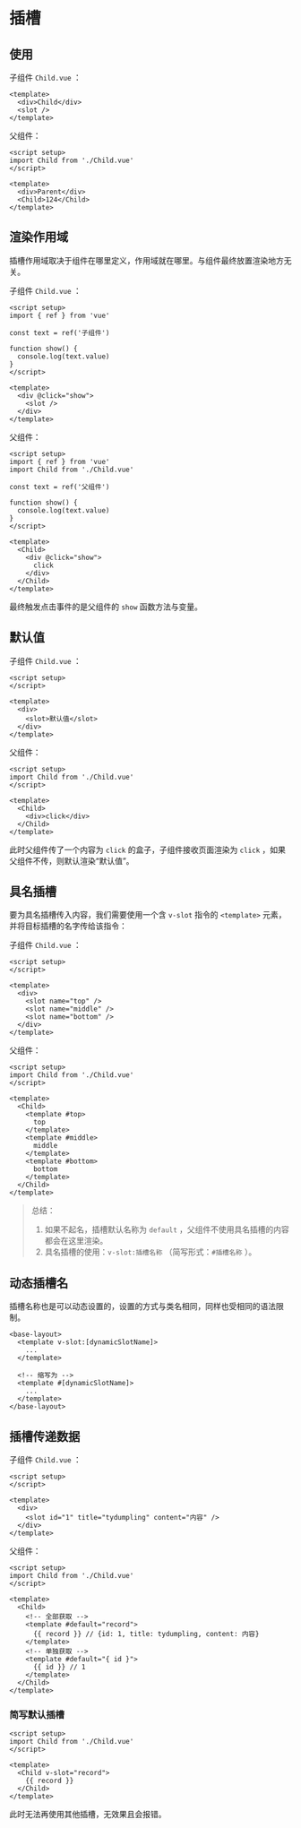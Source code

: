 # 插槽

## 使用

子组件 `Child.vue` ：

```vue
<template>
  <div>Child</div>
  <slot />
</template>
```

父组件：

```vue
<script setup>
import Child from './Child.vue'
</script>

<template>
  <div>Parent</div>
  <Child>124</Child>
</template>
```

## 渲染作用域

插槽作用域取决于组件在哪里定义，作用域就在哪里。与组件最终放置渲染地方无关。

子组件 `Child.vue` ：

```vue
<script setup>
import { ref } from 'vue'

const text = ref('子组件')

function show() {
  console.log(text.value)
}
</script>

<template>
  <div @click="show">
    <slot />
  </div>
</template>
```

父组件：

```vue
<script setup>
import { ref } from 'vue'
import Child from './Child.vue'

const text = ref('父组件')

function show() {
  console.log(text.value)
}
</script>

<template>
  <Child>
    <div @click="show">
      click
    </div>
  </Child>
</template>
```

最终触发点击事件的是父组件的 `show` 函数方法与变量。

## 默认值

子组件 `Child.vue` ：

```vue
<script setup>
</script>

<template>
  <div>
    <slot>默认值</slot>
  </div>
</template>
```

父组件：

```vue
<script setup>
import Child from './Child.vue'
</script>

<template>
  <Child>
    <div>click</div>
  </Child>
</template>
```

此时父组件传了一个内容为 `click` 的盒子，子组件接收页面渲染为 `click` ，如果父组件不传，则默认渲染“默认值”。

## 具名插槽

要为具名插槽传入内容，我们需要使用一个含 `v-slot` 指令的 `<template>` 元素，并将目标插槽的名字传给该指令：

子组件 `Child.vue` ：

```vue
<script setup>
</script>

<template>
  <div>
    <slot name="top" />
    <slot name="middle" />
    <slot name="bottom" />
  </div>
</template>
```

父组件：

```vue
<script setup>
import Child from './Child.vue'
</script>

<template>
  <Child>
    <template #top>
      top
    </template>
    <template #middle>
      middle
    </template>
    <template #bottom>
      bottom
    </template>
  </Child>
</template>
```

> 总结：
>
> 1. 如果不起名，插槽默认名称为 `default` ，父组件不使用具名插槽的内容都会在这里渲染。
> 2. 具名插槽的使用：`v-slot:插槽名称` （简写形式：`#插槽名称` ）。

## 动态插槽名

插槽名称也是可以动态设置的，设置的方式与类名相同，同样也受相同的语法限制。

```vue
<base-layout>
  <template v-slot:[dynamicSlotName]>
    ...
  </template>

  <!-- 缩写为 -->
  <template #[dynamicSlotName]>
    ...
  </template>
</base-layout>
```

## 插槽传递数据

子组件 `Child.vue` ：

```vue
<script setup>
</script>

<template>
  <div>
    <slot id="1" title="tydumpling" content="内容" />
  </div>
</template>
```

父组件：

```vue
<script setup>
import Child from './Child.vue'
</script>

<template>
  <Child>
    <!-- 全部获取 -->
    <template #default="record">
      {{ record }} // {id: 1, title: tydumpling, content: 内容}
    </template>
    <!-- 单独获取 -->
    <template #default="{ id }">
      {{ id }} // 1
    </template>
  </Child>
</template>
```

### 简写默认插槽

```vue
<script setup>
import Child from './Child.vue'
</script>

<template>
  <Child v-slot="record">
    {{ record }}
  </Child>
</template>
```

此时无法再使用其他插槽，无效果且会报错。